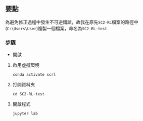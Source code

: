 ## 要點
為避免修正過程中發生不可逆錯誤，故我在原先`SC2-RL`檔案的路徑中(`C:\Users\User`)複製一個檔案，命名為`SC2-RL-test`

### 步驟

* 開啟

1. 啟用虛擬環境
   ```
   conda activate scrl
   ```
   
2. 打開資料夾
   ```
   cd SC2-RL-test
   ```
   
3. 開啟程式
   ```
   jupyter lab
   ```
